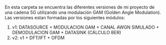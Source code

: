 En esta carpeta se encuentra las diferentes versiones de mi proyecto de una cadena 5G utilizando una modulación GAM (Golden Angle Modulation).
Las versiones estan formadas por los siguientes módulos:
1. v1: DATASOURCE + MODULACION GAM + CANAL AWGN SIMULADO + DEMODULACION GAM + DATASINK (CÁLCULO BER)
2. v2: v1 + DFT/IFT + OFDM
